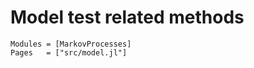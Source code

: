 
# Model test related methods

```@autodocs
Modules = [MarkovProcesses]
Pages   = ["src/model.jl"]
```

